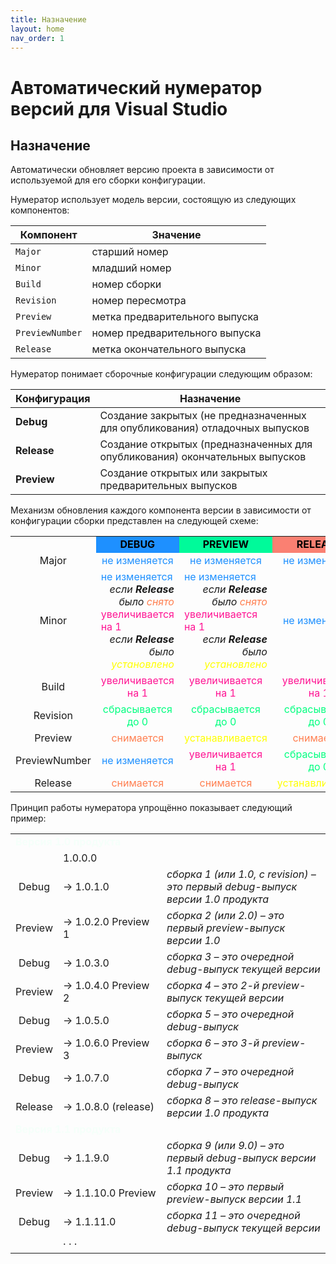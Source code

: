 ```yaml
---
title: Назначение
layout: home
nav_order: 1
---
```


<style>

.pCLS01 {margin:0cm}
.pCLS02 {margin:0cm;text-align:center}
.pCLS03 {margin:0cm;text-align:right}

.spanCLS12 {font-style:italic}
.spanCLS13 {font-weight:bold}
.spanCLS18 {color:SpringGreen}
.spanCLS10 {color:DodgerBlue}
.spanCLS15 {color:DeepPink}
.spanCLS14 {color:Coral}
.spanCLS16 {color:Yellow}

.tbl1_ttl_txt {color:black;font-weight:bold}
.tbl1_ttl2 {background:DodgerBlue;vertical-align:top}
.tbl1_ttl3 {background:MediumSpringGreen;vertical-align:top}
.tbl1_ttl4 {background:Salmon;vertical-align:top}
.tbl1_clm1 {vertical-align:middle}
.tbl1_clm2 {vertical-align:middle;width:250px}
.tbl1_clm3 {vertical-align:middle;width:250px}
.tbl1_clm4 {vertical-align:middle;width:170px}

/*.tbl2_ttl {background:Orchid;vertical-align:top;}*/
.tbl2_ttl_txt {color:MintCream;font-weight:bold}
.tbl2_txt {font-style:italic}
.tbl2_clm1 {vertical-align:middle}
.tbl2_clm2 {vertical-align:middle;width:150px}
.tbl2_clm3 {vertical-align:middle}

</style>


# Автоматический нумератор версий для Visual Studio


## Назначение

Автоматически обновляет версию проекта в зависимости от используемой для его сборки конфигурации.

Нумератор использует модель версии, состоящую из следующих компонентов:

| Компонент       | Значение                       |
|-----------------|--------------------------------|
| `Major`         | старший номер                  |
| `Minor`         | младший номер                  |
| `Build`         | номер сборки                   |
| `Revision`      | номер пересмотра               |
| `Preview`       | метка предварительного выпуска |
| `PreviewNumber` | номер предварительного выпуска |
| `Release`       | метка окончательного выпуска   |


Нумератор понимает сборочные конфигурации следующим образом:

| Конфигурация | Назначение                                                                   |
|--------------|------------------------------------------------------------------------------|
| **Debug**    | Создание закрытых (не предназначенных для опубликования) отладочных выпусков |
| **Release**  | Создание открытых (предназначенных для опубликования) окончательных выпусков |
| **Preview**  | Создание открытых или закрытых предварительных выпусков                      |


Механизм обновления каждого компонента версии в зависимости от конфигурации сборки представлен на следующей схеме:

<table>
 <tbody><tr>
  <td>
  <p class="pCLS02"><span>&nbsp;</span></p>
  </td>
  <td class="tbl1_ttl2">
  <p class="pCLS02"><span class="tbl1_ttl_txt">DEBUG</span></p>
  </td>
  <td class="tbl1_ttl3">
  <p class="pCLS02"><span class="tbl1_ttl_txt">PREVIEW</span></p>
  </td>
  <td class="tbl1_ttl4">
  <p class="pCLS02"><span class="tbl1_ttl_txt">RELEASE</span></p>
  </td>
 </tr>
 <tr>
  <td class="tbl1_clm1">
  <p class="pCLS02"><span>Major</span></p>
  </td>
  <td class="tbl1_clm2">
  <p class="pCLS02"><span class="spanCLS10">не изменяется</span></p>
  </td>
  <td class="tbl1_clm3">
  <p class="pCLS02"><span class="spanCLS10">не изменяется</span></p>
  </td>
  <td class="tbl1_clm4">
  <p class="pCLS02"><span class="spanCLS10">не изменяется</span></p>
  </td>
 </tr>
 <tr>
  <td class="tbl1_clm1">
  <p class="pCLS02"><span>Minor</span></p>
  </td>
  <td class="tbl1_clm2">
  <p class="pCLS01"><span class="spanCLS10">не изменяется </span></p>

  <p class="pCLS03"><span class="spanCLS12">если <span class="spanCLS13">Release</span> было <span class="spanCLS14">снято</span></span></p>

  <p class="pCLS01"><span class="spanCLS15">увеличивается на 1 </span></p>

  <p class="pCLS03"><span class="spanCLS12">если <span class="spanCLS13">Release</span> было <span class="spanCLS16">установлено</span></span></p>

  </td>
  <td class="tbl1_clm3">
  <p class="pCLS01"><span class="spanCLS10">не изменяется </span></p>

  <p class="pCLS03"><span class="spanCLS12">если <span class="spanCLS13">Release</span> было <span class="spanCLS14">снято</span></span></p>

  <p class="pCLS01"><span class="spanCLS15">увеличивается на 1 </span></p>

  <p class="pCLS03"><span class="spanCLS12">если <span class="spanCLS13">Release</span> было <span class="spanCLS16">установлено</span></span></p>

  </td>
  <td class="tbl1_clm4">
  <p class="pCLS02"><span class="spanCLS10">не изменяется</span></p>
  </td>
 </tr>
 <tr>
  <td class="tbl1_clm1">
  <p class="pCLS02"><span>Build</span></p>
  </td>
  <td class="tbl1_clm2">
  <p class="pCLS02"><span class="spanCLS15">увеличивается на 1</span></p>
  </td>
  <td class="tbl1_clm3">
  <p class="pCLS02"><span class="spanCLS15">увеличивается на 1</span></p>
  </td>
  <td class="tbl1_clm4">
  <p class="pCLS02"><span class="spanCLS15">увеличивается на 1</span></p>
  </td>
 </tr>
 <tr>
  <td class="tbl1_clm1">
  <p class="pCLS02"><span>Revision</span></p>
  </td>
  <td class="tbl1_clm2">
  <p class="pCLS02"><span class="spanCLS18">сбрасывается до 0</span></p>
  </td>
  <td class="tbl1_clm3">
  <p class="pCLS02"><span class="spanCLS18">сбрасывается до 0</span></p>
  </td>
  <td class="tbl1_clm4">
  <p class="pCLS02"><span class="spanCLS18">сбрасывается до 0</span></p>
  </td>
 </tr>
 <tr>
  <td class="tbl1_clm1">
  <p class="pCLS02"><span>Preview</span></p>
  </td>
  <td class="tbl1_clm2">
  <p class="pCLS02"><span class="spanCLS14">снимается</span></p>
  </td>
  <td class="tbl1_clm3">
  <p class="pCLS02"><span class="spanCLS16">устанавливается</span></p>
  </td>
  <td class="tbl1_clm4">
  <p class="pCLS02"><span class="spanCLS14">снимается</span></p>
  </td>
 </tr>
 <tr>
  <td class="tbl1_clm1">
  <p class="pCLS02"><span>PreviewNumber</span></p>
  </td>
  <td class="tbl1_clm2">
  <p class="pCLS02"><span class="spanCLS10">не изменяется</span></p>
  </td>
  <td class="tbl1_clm3">
  <p class="pCLS02"><span class="spanCLS15">увеличивается на 1</span></p>
  </td>
  <td class="tbl1_clm4">
  <p class="pCLS02"><span class="spanCLS18">сбрасывается до 0</span></p>
  </td>
 </tr>
 <tr>
  <td class="tbl1_clm1">
  <p class="pCLS02"><span>Release</span></p>
  </td>
  <td class="tbl1_clm2">
  <p class="pCLS02"><span class="spanCLS14">снимается</span></p>
  </td>
  <td class="tbl1_clm3">
  <p class="pCLS02"><span class="spanCLS14">снимается</span></p>
  </td>
  <td class="tbl1_clm4">
  <p class="pCLS02"><span class="spanCLS16">устанавливается</span></p>
  </td>
 </tr>
</tbody></table>


Принцип работы нумератора упрощённо показывает следующий пример:

<table>
 <tbody><tr>
  <td colspan="3" class="tbl2_ttl">
  <p class="pCLS01"><span class="tbl2_ttl_txt">Версия 1.0 продукта</span></p>
  </td>
 </tr>
 <tr>
  <td class="tbl2_clm1">
  <p class="pCLS02"><span>&nbsp;</span></p>
  </td>
  <td class="tbl2_clm2">
  <p class="pCLS01"><span>1.0.0.0</span></p>
  </td>
  <td class="tbl2_clm3">
  <p class="pCLS01"><span>&nbsp;</span></p>
  </td>
 </tr>
 <tr>
  <td class="tbl2_clm1">
  <p class="pCLS02"><span>Debug</span></p>
  </td>
  <td class="tbl2_clm2">
  <p class="pCLS01"><span>→ 1.0.1.0</span></p>
  </td>
  <td class="tbl2_clm3">
  <p class="pCLS01"><span class="tbl2_txt">сборка 1 (или 1.0, с revision) – это первый debug-выпуск версии 1.0 продукта</span></p>
  </td>
 </tr>
 <tr>
  <td class="tbl2_clm1">
  <p class="pCLS02"><span>Preview</span></p>
  </td>
  <td class="tbl2_clm2">
  <p class="pCLS01"><span>→ 1.0.2.0 Preview 1</span></p>
  </td>
  <td class="tbl2_clm3">
  <p class="pCLS01"><span class="tbl2_txt">сборка 2 (или 2.0) – это первый preview-выпуск версии 1.0</span></p>
  </td>
 </tr>
 <tr>
  <td class="tbl2_clm1">
  <p class="pCLS02"><span>Debug</span></p>
  </td>
  <td class="tbl2_clm2">
  <p class="pCLS01"><span>→ 1.0.3.0</span></p>
  </td>
  <td class="tbl2_clm3">
  <p class="pCLS01"><span class="tbl2_txt">сборка 3 – это очередной debug-выпуск текущей версии</span></p>
  </td>
 </tr>
 <tr>
  <td class="tbl2_clm1">
  <p class="pCLS02"><span>Preview</span></p>
  </td>
  <td class="tbl2_clm2">
  <p class="pCLS01"><span>→ 1.0.4.0 Preview 2</span></p>
  </td>
  <td class="tbl2_clm3">
  <p class="pCLS01"><span class="tbl2_txt">сборка 4 – это 2-й preview-выпуск текущей версии</span></p>
  </td>
 </tr>
 <tr>
  <td class="tbl2_clm1">
  <p class="pCLS02"><span>Debug</span></p>
  </td>
  <td class="tbl2_clm2">
  <p class="pCLS01"><span>→ 1.0.5.0</span></p>
  </td>
  <td class="tbl2_clm3">
  <p class="pCLS01"><span class="tbl2_txt">сборка 5 – это очередной debug-выпуск</span></p>
  </td>
 </tr>
 <tr>
  <td class="tbl2_clm1">
  <p class="pCLS02"><span>Preview</span></p>
  </td>
  <td class="tbl2_clm2">
  <p class="pCLS01"><span>→ 1.0.6.0 Preview 3</span></p>
  </td>
  <td class="tbl2_clm3">
  <p class="pCLS01"><span class="tbl2_txt">сборка 6 – это 3-й preview-выпуск</span></p>
  </td>
 </tr>
 <tr>
  <td class="tbl2_clm1">
  <p class="pCLS02"><span>Debug</span></p>
  </td>
  <td class="tbl2_clm2">
  <p class="pCLS01"><span>→ 1.0.7.0</span></p>
  </td>
  <td class="tbl2_clm3">
  <p class="pCLS01"><span class="tbl2_txt">сборка 7 – это очередной debug-выпуск</span></p>
  </td>
 </tr>
 <tr>
  <td class="tbl2_clm1">
  <p class="pCLS02"><span>Release</span></p>
  </td>
  <td class="tbl2_clm2">
  <p class="pCLS01"><span>→ 1.0.8.0 (release)</span></p>
  </td>
  <td class="tbl2_clm3">
  <p class="pCLS01"><span class="tbl2_txt">сборка 8 – это release-выпуск версии 1.0 продукта</span></p>
  </td>
 </tr>
 <tr>
  <td colspan="3" class="tbl2_ttl">
  <p class="pCLS01"><span class="tbl2_ttl_txt">Версия 1.1 продукта</span></p>
  </td>
 </tr>
 <tr>
  <td class="tbl2_clm1">
  <p class="pCLS02"><span>Debug</span></p>
  </td>
  <td class="tbl2_clm2">
  <p class="pCLS01"><span>→ 1.1.9.0</span></p>
  </td>
  <td class="tbl2_clm3">
  <p class="pCLS01"><span class="tbl2_txt">сборка 9 (или 9.0) – это первый debug-выпуск версии 1.1 продукта</span></p>
  </td>
 </tr>
 <tr>
  <td class="tbl2_clm1">
  <p class="pCLS02"><span>Preview</span></p>
  </td>
  <td class="tbl2_clm2">
  <p class="pCLS01"><span>→ 1.1.10.0 Preview</span></p>
  </td>
  <td class="tbl2_clm3">
  <p class="pCLS01"><span class="tbl2_txt">сборка 10 – это первый preview-выпуск версии 1.1</span></p>
  </td>
 </tr>
 <tr>
  <td class="tbl2_clm1">
  <p class="pCLS02"><span>Debug</span></p>
  </td>
  <td class="tbl2_clm2">
  <p class="pCLS01"><span>→ 1.1.11.0</span></p>
  </td>
  <td class="tbl2_clm3">
  <p class="pCLS01"><span class="tbl2_txt">сборка 11 – это очередной debug-выпуск текущей версии</span></p>
  </td>
 </tr>
 <tr>
  <td class="tbl2_clm1">
  <p class="pCLS02"><span>&nbsp;</span></p>
  </td>
  <td class="tbl2_clm2">
  <p class="pCLS01"><span>· · ·</span></p>
  </td>
  <td class="tbl2_clm3">
  <p class="pCLS01"><span>&nbsp;</span></p>
  </td>
 </tr>
</tbody></table>
